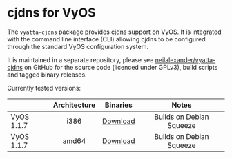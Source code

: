 # cjdns for VyOS

The `vyatta-cjdns` package provides cjdns support on VyOS. It is integrated with the command line interface (CLI) allowing cjdns to be configured through the standard VyOS configuration system.

It is maintained in a separate repository, please see [neilalexander/vyatta-cjdns](https://github.com/neilalexander/vyatta-cjdns) on GitHub for the source code (licenced under GPLv3), build scripts and tagged binary releases. 

Currently tested versions:

|                  | Architecture | Binaries |                      Notes                           |
|------------------|:------------:|:--------:|:----------------------------------------------------:|
|    VyOS 1.1.7    |    i386      | [Download](https://github.com/neilalexander/vyatta-cjdns/releases/) | Builds on Debian Squeeze |
|    VyOS 1.1.7    |    amd64     | [Download](https://github.com/neilalexander/vyatta-cjdns/releases/) | Builds on Debian Squeeze |

